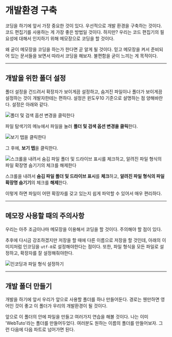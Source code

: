 # 개발환경 구축
코딩을 하기에 앞서 가장 중요한 것이 있다. 우선적으로 개발 환경을 구축하는 것이다. 코드 편집기를 사용하는 게 가장 좋은 방법일 것이다. 하지만? 우리는 코드 편집기의 필요성에 대해서 인지하기 위해 메모장으로 코딩을 할 것이다.

왜 굳이 메모장을 코딩을 하는가 한다면 곧 알게 될 것이다. 믿고 메모장을 켜서 준비되어 있는 문서들을 보면서 따라서 코딩을 해보자. 불편함을 굳이 느끼는 게 목적이다.

---

## 개발을 위한 폴더 설정
폴더 설정을 건드려서 확장자가 보이게끔 설정하고, 숨겨진 파일이나 폴더가 보이게끔 설정하는 것이 개발자한테는 편하다. 설정은 윈도우10 기준으로 설명하는 점 양해바란다. 설정은 아래와 같다.

![폴더 및 검색 옵션 변경을 클릭한다](https://i.postimg.cc/PqhBpkpf/K-20210326-133216.png)

파일 탐색기의 메뉴에서 파일을 눌러 **폴더 및 검색 옵션 변경을 클릭**한다.

![보기 탭을 클릭한다](https://i.postimg.cc/mDgJjNy0/K-20210326-133219.png)

그 후에, **보기 탭**을 클릭한다.

![스크롤을 내려서 숨김 파일 폴더 및 드라이브 표시를 체크하고, 알려진  파일 형식의 파일 확장명 숨기기의 체크를 해제한다](https://i.postimg.cc/FKZw0n3y/K-20210326-133229.png)

스크롤을 내려서 **숨김 파일 폴더 및 드라이브 표시**를 **체크**하고, **알려진 파일 형식의 파일 확장명 숨기기**의 체크를 **해제**한다.

이렇게 하면 파일이 어떤 확장자를 갖고 있는지 쉽게 파악할 수 있어서 매우 편리하다.

---

## 메모장 사용할 때의 주의사항
우리는 아주 조금이나마 메모장을 이용해서 코딩을 할 것이다. 주의해야 할 점이 있다.

추후에 다시금 강조하겠지만 저장을 할 때에 다른 이름으로 저장을 할 것인데, 아래의 이미지처럼 인코딩을 `utf-8`로 설정해야한다는 점이다. 또한, 파일 형식을 모든 파일로 설정하고, 확장자를 잘 설정해줘야한다.

![인코딩과 파일 형식 설정하기](https://i.postimg.cc/gc5x8GVK/K-20210326-140544.png)

---

## 개발 폴더 만들기
개발을 하기에 앞서 우리가 앞으로 사용할 폴더를 하나 만들어둔다. 경로는 웬만하면 영어인 것이 좋고 이 폴더가 우리의 개발환경이 될 것이다.

앞으로 이 폴더의 안에 파일을 만들고 여러가지 연습을 해볼 것이다. 나는 이미 'WebTuto'라는 폴더를 만들어두었다. 여러분도 원하는 이름의 폴더를 만들어보자. 그런 다음에 다음 파트로 넘어가면 된다.